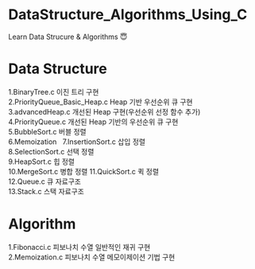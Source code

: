 # DataStructure_Algorithms_Using_C
Learn Data Strucure &amp; Algorithms :innocent:

# Data Structure #
 1.BinaryTree.c                        이진 트리 구현<br/>
 2.PriorityQueue_Basic_Heap.c Heap     기반 우선순위 큐 구현<br/>
 3.advancedHeap.c 개선된 Heap 구현(우선순위 선정 함수 추가)<br/>
 4.PriorityQueue.c 개선된 Heap 기반의 우선순위 큐 구현<br/>
 5.BubbleSort.c	버블 정렬 <br/>
 6.Memoization  
 7.InsertionSort.c 삽입 정렬<br/>
 8.SelectionSort.c 선택 정렬<br/>
 9.HeapSort.c 힙 정렬<br/>
 10.MergeSort.c 병합 정렬<r/>
 11.QuickSort.c 퀵 정렬<br/>
 12.Queue.c 큐 자료구조<br/>
 13.Stack.c 스택 자료구조<br/>


# Algorithm #
1.Fibonacci.c 피보나치 수열 일반적인 재귀 구현 <br/>
2.Memoization.c 피보나치 수열 메모이제이션 기법 구현<br/>

